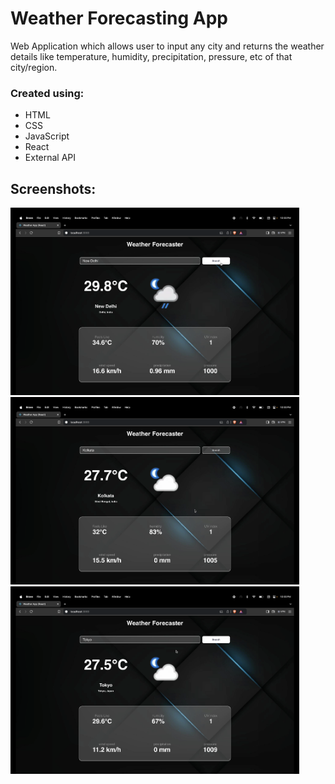 <HTML>
<BODY>
  <H1> Weather Forecasting App </H1>
  <P>Web Application which allows user to input any city and returns the weather details like temperature, humidity, precipitation, pressure, etc of that city/region.</P>
  <H3>Created using: </H3>
  <UL>
    <LI>HTML</LI>
    <LI>CSS</LI>
    <LI>JavaScript</LI>
    <LI>React</LI>
    <LI>External API</LI>
  </UL>
  <H2>Screenshots:</H2>
  <img src="Weather App SS1.png" alt="Screenshot1" height="300">
  <img src="Weather App SS2.png" alt="Screenshot2" height="300">
  <img src="Weather App SS3.png" alt="Screenshot3" height="300">
</BODY>
</HTML>

